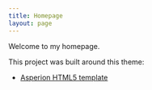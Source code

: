 ```yaml
---
title: Homepage
layout: page
---
```


Welcome to my homepage.

This project was built around this theme:

- [Asperion HTML5 template](https://codepen.io/alexdevero/pen/GCirD)
